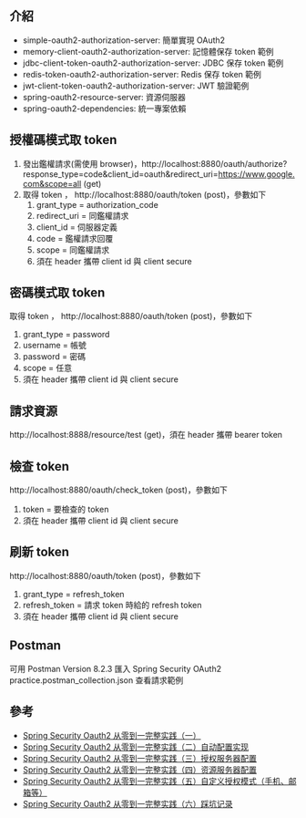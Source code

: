 ##  介紹

- simple-oauth2-authorization-server: 簡單實現 OAuth2
- memory-client-oauth2-authorization-server: 記憶體保存 token 範例
- jdbc-client-token-oauth2-authorization-server: JDBC 保存 token 範例
- redis-token-oauth2-authorization-server: Redis 保存 token 範例
- jwt-client-token-oauth2-authorization-server: JWT 驗證範例
- spring-oauth2-resource-server: 資源伺服器
- spring-oauth2-dependencies: 統一專案依賴

## 授權碼模式取 token

1. 發出鑑權請求(需使用 browser)，http://localhost:8880/oauth/authorize?response_type=code&client_id=oauth&redirect_uri=https://www.google.com&scope=all (get)
2. 取得 token ， http://localhost:8880/oauth/token (post)，參數如下
   1. grant_type = authorization_code
   2. redirect_uri = 同鑑權請求
   3. client_id = 伺服器定義
   4. code = 鑑權請求回覆
   5. scope = 同鑑權請求
   6. 須在 header 攜帶 client id 與 client secure

## 密碼模式取 token

取得 token ， http://localhost:8880/oauth/token (post)，參數如下

1. grant_type = password
2. username = 帳號
3. password = 密碼
4. scope = 任意
5. 須在 header 攜帶 client id 與 client secure
    
## 請求資源

http://localhost:8888/resource/test (get)，須在 header 攜帶 bearer token

## 檢查 token

http://localhost:8880/oauth/check_token (post)，參數如下

1. token = 要檢查的 token
2. 須在 header 攜帶 client id 與 client secure

## 刷新 token

http://localhost:8880/oauth/token (post)，參數如下

1. grant_type = refresh_token
2. refresh_token = 請求 token 時給的 refresh token
3. 須在 header 攜帶 client id 與 client secure

## Postman

可用 Postman Version 8.2.3 匯入 Spring Security OAuth2 practice.postman_collection.json 查看請求範例

## 參考

- [Spring Security Oauth2 从零到一完整实践（一）](https://echocow.cn/articles/2019/07/14/1563082088646.html)
- [Spring Security Oauth2 从零到一完整实践（二）自动配置实现](https://echocow.cn/articles/2019/07/14/1563082247386.html)
- [Spring Security Oauth2 从零到一完整实践（三）授权服务器配置](https://echocow.cn/articles/2019/07/14/1563096109753.html)
- [Spring Security Oauth2 从零到一完整实践（四）资源服务器配置](https://echocow.cn/articles/2019/07/20/1563611848587.html)
- [Spring Security Oauth2 从零到一完整实践（五）自定义授权模式（手机、邮箱等）](https://echocow.cn/articles/2019/07/30/1564498598952.html)
- [Spring Security Oauth2 从零到一完整实践（六）踩坑记录](https://echocow.cn/articles/2020/01/20/1579503807596.html)  